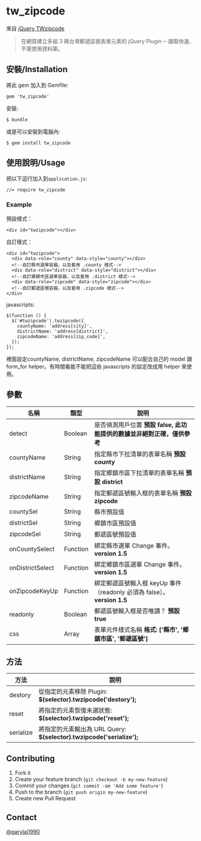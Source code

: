 # tw_zipcode

來自 [jQuery TWzipcode](http://app.essoduke.org/twzipcode/)

> 在網頁建立多組 3 碼台灣郵遞區號表單元素的 jQuery Plugin ─ 讀取快速、不需使用資料庫。

##  安裝/Installation

將此 gem 加入到 Gemfile:

    gem 'tw_zipcode'

安裝:

    $ bundle

或是可以安裝到電腦內:

    $ gem install tw_zipcode

## 使用說明/Usage

把以下這行加入到`application.js`:

```
//= require tw_zipcode
```
### Example

預設樣式：

```
<div id="twzipcode"></div>
```

自訂樣式：

```
<div id="twzipcode">
  <div data-role="county" data-style="county"></div>
  <!--自訂縣市選單容器，以及套用 .county 樣式-->
  <div data-role="district" data-style="district"></div>
  <!--自訂鄉鎮市區選單容器，以及套用 .district 樣式-->
  <div data-role="zipcode" data-style="zipcode"></div>
  <!--自訂郵遞區號容器，以及套用 .zipcode 樣式-->
</div>
```

javascripts:

```
$(function () {
  $('#twzipcode').twzipcode({
    countyName: 'address[city]',
    districtName: 'address[district]',
    zipcodeName: 'address[zip_code]',
  });
});
```
裡面設定countyName, districtName, zipcodeName 可以配合自己的 model 跟 form_for helper。有時間看能不能把這些 javascripts 的設定改成用 helper 來使用。

## 參數

名稱 | 類型 | 說明
--- | --- | ---
detect | Boolean | 是否偵測用戶位置 **預設 false, 此功能提供的數據並非絕對正確，僅供參考**
countyName | String | 指定縣市下拉清單的表單名稱 **預設 county**
districtName | String | 指定鄉鎮市區下拉清單的表單名稱 **預設 district**
zipcodeName | String | 指定郵遞區號輸入框的表單名稱 **預設 zipcode**
countySel | String | 縣市預設值
districtSel | String | 鄉鎮市區預設值
zipcodeSel | String | 郵遞區號預設值
onCountySelect | Function | 綁定縣市選單 Change 事件。 **version 1.5**
onDistrictSelect | Function | 綁定鄉鎮市區選單 Change 事件。 **version 1.5**
onZipcodeKeyUp | Function | 綁定郵遞區號輸入框 keyUp 事件（readonly 必須為 false）。 **version 1.5**
readonly | Boolean | 郵遞區號輸入框是否唯讀？ **預設 true**
css | Array | 表單元件樣式名稱 **格式: ['縣市', '鄉鎮市區', '郵遞區號']**

## 方法

方法 | 說明
--- | ---
destory | 從指定的元素移除 Plugin: **$(selector).twzipcode('destory');**
reset | 將指定的元素恢復未選狀態: **$(selector).twzipcode('reset');**
serialize | 將指定的元素輸出為 URL Query: **$(selector).twzipcode('serialize');**

## Contributing

1. Fork it
2. Create your feature branch (`git checkout -b my-new-feature`)
3. Commit your changes (`git commit -am 'Add some feature'`)
4. Push to the branch (`git push origin my-new-feature`)
5. Create new Pull Request

## Contact

[@garylai1990](http://www.twitter.com/garylai1990)
